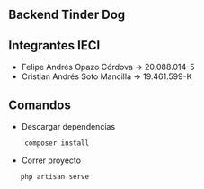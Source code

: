 ## Backend Tinder Dog
## Integrantes IECI
  * Felipe Andrés Opazo Córdova -> 20.088.014-5
  * Cristian Andrés Soto Mancilla -> 19.461.599-K
## Comandos
 * Descargar dependencias

 ```bash
     composer install
 ```
 *  Correr proyecto
 ```bash
    php artisan serve
 ```

